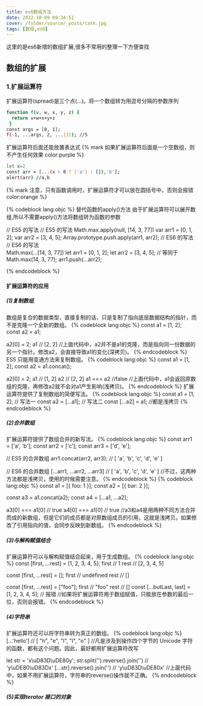 ```yaml
---
title: es6数组方法
date: 2022-10-09 09:34:51
cover: /folder/source/_posts/catk.jpg
tags: [数组,es6]
---
```

这里的是es6新增的数组扩展,很多不常用的整理一下方便查找
<!-- more -->

## 数组的扩展

### 1.扩展运算符
扩展运算符(spread)是三个点(...)。将一个数组转为用逗号分隔的参数序列
``` bash
function f(v, w, x, y, z) {
  return v+w+x+y+z
 }
const args = [0, 1];
f(-1, ...args, 2, ...[3]); //5
```
扩展运算符后面还能放置表达式 {% mark 如果扩展运算符后面是一个空数组，则不产生任何效果 color:purple %}

```bash
let x=2
const arr = [...(x > 0 ? ['a'] : []),'b'];
alert(arr) //a,b
```
{% mark 注意，只有函数调用时，扩展运算符才可以放在圆括号中，否则会报错 color:orange %}

{% codeblock lang:objc %}
 替代函数的apply()方法 
 由于扩展运算符可以展开数组,所以不需要apply()方法将数组转为函数的参数

// ES5 的写法                            // ES5 的写法
Math.max.apply(null, [14, 3, 77])        var arr1 = [0, 1, 2];
                                         var arr2 = [3, 4, 5];
                                         Array.prototype.push.apply(arr1, arr2);
// ES6 的写法                             // ES6 的写法    
Math.max(...[14, 3, 77])                 let arr1 = [0, 1, 2];
                                         let arr2 = [3, 4, 5];
// 等同于                                 
Math.max(14, 3, 77);                      arr1.push(...arr2);

{% endcodeblock %}

#### 扩展运算符的应用

##### (1)复制数组
数组是复合的数据类型，直接复制的话，只是复制了指向底层数据结构的指针，而不是克隆一个全新的数组。
{% codeblock lang:objc %}
const a1 = [1, 2];
const a2 = a1;

a2[0] = 2;
a1 // [2, 2]
//上面代码中，a2并不是a1的克隆，而是指向同一份数据的另一个指针。修改a2，会直接导致a1的变化(深拷贝)。
{% endcodeblock %}
ES5 只能用变通方法来复制数组。
{% codeblock lang:objc %}
const a1 = [1, 2];
const a2 = a1.concat();

a2[0] = 2;
a1 // [1, 2]
a2 // [2, 2]
a1 === a2 //false
//上面代码中，a1会返回原数组的克隆，再修改a2就不会对a1产生影响(浅拷贝)。
{% endcodeblock %}
扩展运算符提供了复制数组的简便写法。
{% codeblock lang:objc %}
const a1 = [1, 2];
// 写法一
const a2 = [...a1];
// 写法二
const [...a2] = a1;
//都是浅拷贝
{% endcodeblock %}

##### (2)合并数组
扩展运算符提供了数组合并的新写法。
{% codeblock lang:objc %}
const arr1 = ['a', 'b'];
const arr2 = ['c'];
const arr3 = ['d', 'e'];

// ES5 的合并数组
arr1.concat(arr2, arr3);
// [ 'a', 'b', 'c', 'd', 'e' ]

// ES6 的合并数组
[...arr1, ...arr2, ...arr3]  // [ 'a', 'b', 'c', 'd', 'e' ]
//不过，这两种方法都是浅拷贝，使用的时候需要注意。
{% endcodeblock %}
{% codeblock lang:objc %}
const a1 = [{ foo: 1 }];
const a2 = [{ bar: 2 }];

const a3 = a1.concat(a2);
const a4 = [...a1, ...a2];

a3[0] === a1[0] // true
a4[0] === a1[0] // true
//a3和a4是用两种不同方法合并而成的新数组，但是它们的成员都是对原数组成员的引用，这就是浅拷贝。如果修改了引用指向的值，会同步反映到新数组。
{% endcodeblock %}
##### (3)与解构赋值结合
扩展运算符可以与解构赋值结合起来，用于生成数组。
{% codeblock lang:objc %}
const [first, ...rest] = [1, 2, 3, 4, 5];
first // 1
rest  // [2, 3, 4, 5]

const [first, ...rest] = [];
first // undefined
rest  // []

const [first, ...rest] = ["foo"];
first  // "foo"
rest   // []
const [...butLast, last] = [1, 2, 3, 4, 5];
// 报错
//如果将扩展运算符用于数组赋值，只能放在参数的最后一位，否则会报错。
{% endcodeblock %}
##### (4)字符串
扩展运算符还可以将字符串转为真正的数组。
{% codeblock lang:objc %}
[...'hello']
// [ "h", "e", "l", "l", "o" ]
//凡是涉及到操作四个字节的 Unicode 字符的函数，都有这个问题。因此，最好都用扩展运算符改写

let str = 'x\uD83D\uDE80y';
str.split('').reverse().join('')
// 'y\uDE80\uD83Dx'
[...str].reverse().join('')
// 'y\uD83D\uDE80x'
//上面代码中，如果不用扩展运算符，字符串的reverse()操作就不正确。
{% endcodeblock %}
##### (5)实现Iterator 接口的对象